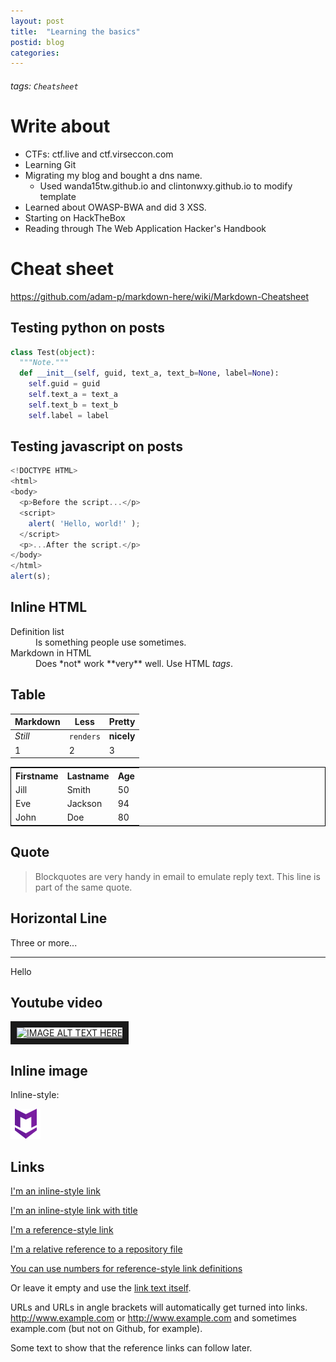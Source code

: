 ```yaml
---
layout: post
title:  "Learning the basics"
postid: blog
categories: 
---
```



###### tags: `Cheatsheet`

# Write about
* CTFs: ctf.live and ctf.virseccon.com
* Learning Git
* Migrating my blog and bought a dns name.
    * Used wanda15tw.github.io and clintonwxy.github.io to modify template
* Learned about OWASP-BWA and did 3 XSS.
* Starting on HackTheBox
* Reading through The Web Application Hacker's Handbook

# Cheat sheet

https://github.com/adam-p/markdown-here/wiki/Markdown-Cheatsheet

## Testing python on posts

```python
class Test(object):
  """Note."""
  def __init__(self, guid, text_a, text_b=None, label=None):
    self.guid = guid
    self.text_a = text_a
    self.text_b = text_b
    self.label = label
```

## Testing javascript on posts

```javascript
<!DOCTYPE HTML>
<html>
<body>
  <p>Before the script...</p>
  <script>
    alert( 'Hello, world!' );
  </script>
  <p>...After the script.</p>
</body>
</html>
alert(s);
```
## Inline HTML

<dl>
  <dt>Definition list</dt>
  <dd>Is something people use sometimes.</dd>

  <dt>Markdown in HTML</dt>
  <dd>Does *not* work **very** well. Use HTML <em>tags</em>.</dd>
</dl>

## Table

Markdown | Less | Pretty
--- | --- | ---
*Still* | `renders` | **nicely**
1 | 2 | 3

<table style="width:100%; border: 1px solid black;">
  <tr>
    <th>Firstname</th>
    <th>Lastname</th> 
    <th>Age</th>
  </tr>
  <tr>
    <td>Jill</td>
    <td>Smith</td>
    <td>50</td>
  </tr>
  <tr>
    <td>Eve</td>
    <td>Jackson</td>
    <td>94</td>
  </tr>
  <tr>
    <td>John</td>
    <td>Doe</td>
    <td>80</td>
  </tr>
</table>


## Quote
> Blockquotes are very handy in email to emulate reply text.
> This line is part of the same quote.
## Horizontal Line

Three or more...

---

Hello

## Youtube video

<a href="http://www.youtube.com/watch?feature=player_embedded&v=YOUTUBE_VIDEO_ID_HERE
" target="_blank"><img src="http://img.youtube.com/vi/YOUTUBE_VIDEO_ID_HERE/0.jpg" 
alt="IMAGE ALT TEXT HERE" width="240" height="180" border="10" /></a>

## Inline image

Inline-style: 

![alt text](https://github.com/adam-p/markdown-here/raw/master/src/common/images/icon48.png "Logo Title Text 1")

## Links
[I'm an inline-style link](https://www.google.com)

[I'm an inline-style link with title](https://www.google.com "Google's Homepage")

[I'm a reference-style link][Arbitrary case-insensitive reference text]

[I'm a relative reference to a repository file](../blob/master/LICENSE)

[You can use numbers for reference-style link definitions][1]

Or leave it empty and use the [link text itself].

URLs and URLs in angle brackets will automatically get turned into links. 
http://www.example.com or <http://www.example.com> and sometimes 
example.com (but not on Github, for example).

Some text to show that the reference links can follow later.

[arbitrary case-insensitive reference text]: https://www.mozilla.org

[1]: http://slashdot.org

[link text itself]: http://www.reddit.com